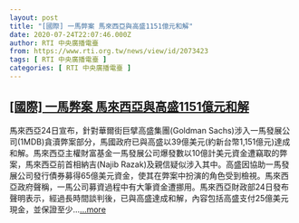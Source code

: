 ```yaml
---
layout: post
title: "[國際] 一馬弊案 馬來西亞與高盛1151億元和解"
date: 2020-07-24T22:07:46.000Z
author: RTI 中央廣播電臺
from: https://www.rti.org.tw/news/view/id/2073423
tags: [ RTI 中央廣播電臺 ]
categories: [ RTI 中央廣播電臺 ]
---
```

<!--1595628466000-->
[[國際] 一馬弊案 馬來西亞與高盛1151億元和解](https://www.rti.org.tw/news/view/id/2073423)
------

<div>
馬來西亞24日宣布，針對華爾街巨擘高盛集團(Goldman Sachs)涉入一馬發展公司(1MDB)貪瀆弊案部分，馬國政府已與高盛以39億美元(約新台幣1,151億元)達成和解。馬來西亞主權財富基金一馬發展公司爆發數以10億計美元資金遭竊取的弊案，馬來西亞前首相納吉(Najib Razak)及親信疑似涉入其中。高盛因協助一馬發展公司發行債券募得65億美元資金，使其在弊案中扮演的角色受到檢視。馬來西亞政府聲稱，一馬公司募資過程中有大筆資金遭挪用。馬來西亞財政部24日發布聲明表示，經過長時間談判後，已與高盛達成和解，內容包括高盛支付25億美元現金，並保證至少...<a target="_blank" href="https://www.rti.org.tw/news/view/id/2073423">...more</a>
</div>

